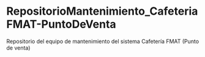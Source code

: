 # RepositorioMantenimiento_CafeteriaFMAT-PuntoDeVenta
Repositorio del equipo de mantenimiento del sistema Cafetería FMAT (Punto de venta)
